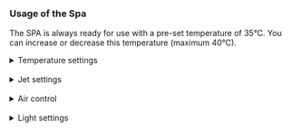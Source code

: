 ### Usage of the Spa

The SPA is always ready for use with a pre-set temperature of 35°C. You can increase or decrease this temperature (maximum 40°C).

<details>
<summary>Temperature settings</summary>
<ul>
<li>To set the temperature, press button marked “Temp” to display the current temperature</li>
<li>To change the temperature, press “Temp” a second time. Continue pressing the button to see the temperature increase or decrease.</li>
<li>If you see the temperature increasing while you wanted it to decrease, wait for the display to stop flashing and restart the instructions</li>
</ul>
</details>

<br />

<details >
<summary>Jet settings</summary>
Some jets can be adjusted.
<ul>
<li>Simply twist the jet right or left, to open or close them</li>
<li>Two power levels are available and can be selected by pressing the “Jets” button.</li>
<li>The jets slow down automatically after 15 minutes.</li>
</ul>

**Do not close all the jets at the same time, as this could damage the pump and the engine of the Spa.**

</details>

<br />

<details>
<summary>Air control</summary>
To control the amount of air in the spa, simply twist the air control valves.
</details>

<br />

<details>
<summary>Light settings</summary>
Press the “light” button to switch the lights on or off. 
They will automatically be switched off after 4 hours.
Press the “light” button consecutively to change the colour scheme.

**An automatic filtration program is selected. If you are using the spa without having switched the jets on, do not worry as this is simply the filtration program.**
</details>
